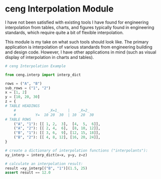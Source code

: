 # ceng Interpolation Module

I have not been satisfied with existing tools I have found for engineering interpolation from tables, charts, and 
figures typically found in engineering standards, which require quite a bit of flexible interpolation.

This module is my take on what such tools should look like. The primary application is interpolation of various
standards from engineering building and design code. However, I have other 
applications in mind (such as visual display of interpolation in charts and tables).

```python
# ceng Interpolation Example

from ceng.interp import interp_dict

rows = ("A", "B")
sub_rows = ("1", "2")
x = [1, 2]
y = [10, 20, 30]
z = {
# TABLE HEADINGS
    #               _X=1_    |    _X=2_
    #         Y=  10 20  30  | 10  20  30
# TABLE ROWS
    ("A", "1"): [[ 1, 2,  3],  [4,  5,  6]],
    ("A", "2"): [[ 2, 4,  6],  [8, 10, 12]],
    ("B", "1"): [[ 3, 6,  9], [12, 15, 18]],
    ("B", "2"): [[ 4, 8, 12], [16, 20, 24]],
}

# create a dictionary of interpolation functions ("interpolants"):
xy_interp = interp_dict(x=x, y=y, z=z)

# calculate an interpolation result:
result =xy_interp[("B", "1")](1.5, 25)
assert result == 12.0
```
